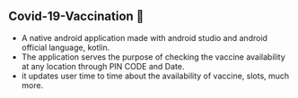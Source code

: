 ## Covid-19-Vaccination 💉
- A native android application made with android studio and android official language, kotlin.
- The application serves the purpose of checking the vaccine availability at any location through PIN CODE and Date.
- it updates user time to time about the availability of vaccine, slots, much more.
